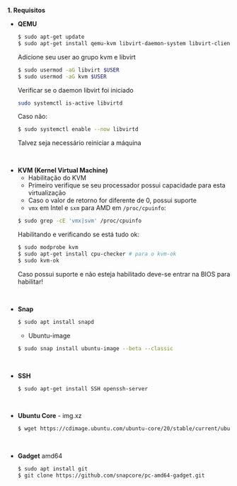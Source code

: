 **1. Requisitos**
   * **QEMU**
      ~~~ bash
      $ sudo apt-get update
      $ sudo apt-get install qemu-kvm libvirt-daemon-system libvirt-clients bridge-utils virtinst virt-manager
      ~~~ 
      Adicione seu user ao grupo kvm e libvirt
      ~~~ bash
      $ sudo usermod -aG libvirt $USER
      $ sudo usermod -aG kvm $USER
      ~~~ 
      Verificar se o daemon libvirt foi iniciado
      ~~~ bash
      sudo systemctl is-active libvirtd
      ~~~ 
      Caso não:
      ~~~ bash
      $ sudo systemctl enable --now libvirtd
      ~~~ 

      Talvez seja necessário reiniciar a máquina
<br/>

   * **KVM (Kernel Virtual Machine)**
      - Habilitação do KVM
      - Primeiro verifique se seu processador possui capacidade para esta virtualização
      - Caso o valor de retorno for diferente de 0, possui suporte
      - `vmx` em Intel e `sxm` para AMD em `/proc/cpuinfo`:
      ~~~bash
      $ sudo grep -cE 'vmx|svm' /proc/cpuinfo
      ~~~
      Habilitando e verificando se está tudo ok:
      ~~~bash
      $ sudo modprobe kvm
      $ sudo apt-get install cpu-checker # para o kvm-ok
      $ sudo kvm-ok
      ~~~
      Caso possui suporte e não esteja habilitado deve-se entrar na BIOS para habilitar!
<br/>
      
   * **Snap**
      ~~~bash
      $ sudo apt install snapd
      ~~~
     * Ubuntu-image
      ~~~bash
      $ sudo snap install ubuntu-image --beta --classic
      ~~~
<br/>

   * **SSH**
      ~~~bash
      $ sudo apt-get install SSH openssh-server
      ~~~
<br/>

   * **Ubuntu Core** - img.xz
      ~~~bash
      $ wget https://cdimage.ubuntu.com/ubuntu-core/20/stable/current/ubuntu-core-20-amd64.img.xz
      ~~~
<br/>

   * **Gadget** amd64
      ~~~bash
      $ sudo apt install git
      $ git clone https://github.com/snapcore/pc-amd64-gadget.git
      ~~~

